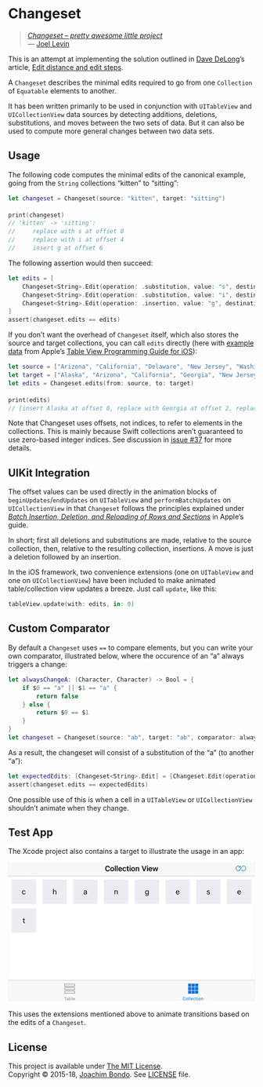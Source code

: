 # Changeset

> _[Changeset – pretty awesome little project](https://twitter.com/joeldev/status/685253183992500225)_  
> — [Joel Levin](https://github.com/joeldev)

This is an attempt at implementing the solution outlined in [Dave DeLong](https://github.com/davedelong)’s article, [Edit distance and edit steps](http://davedelong.tumblr.com/post/134367865668/edit-distance-and-edit-steps).

A `Changeset` describes the minimal edits required to go from one `Collection` of `Equatable` elements to another.

It has been written primarily to be used in conjunction with `UITableView` and `UICollectionView` data sources by detecting additions, deletions, substitutions, and moves between the two sets of data. But it can also be used to compute more general changes between two data sets.

## Usage

The following code computes the minimal edits of the canonical example, going from the `String` collections “kitten” to “sitting”:

```swift
let changeset = Changeset(source: "kitten", target: "sitting")

print(changeset)
// 'kitten' -> 'sitting':
//     replace with s at offset 0
//     replace with i at offset 4
//     insert g at offset 6
```

The following assertion would then succeed:

```swift
let edits = [
    Changeset<String>.Edit(operation: .substitution, value: "s", destination: 0),
    Changeset<String>.Edit(operation: .substitution, value: "i", destination: 4),
    Changeset<String>.Edit(operation: .insertion, value: "g", destination: 6),
]
assert(changeset.edits == edits)
```

If you don’t want the overhead of `Changeset` itself, which also stores the source and target collections, you can call `edits` directly (here with [example data](https://developer.apple.com/library/ios/documentation/UserExperience/Conceptual/TableView_iPhone/ManageInsertDeleteRow/ManageInsertDeleteRow.html#//apple_ref/doc/uid/TP40007451-CH10-SW16) from Apple’s [Table View Programming Guide for iOS](https://developer.apple.com/library/ios/documentation/UserExperience/Conceptual/TableView_iPhone/AboutTableViewsiPhone/AboutTableViewsiPhone.html)):

```swift
let source = ["Arizona", "California", "Delaware", "New Jersey", "Washington"]
let target = ["Alaska", "Arizona", "California", "Georgia", "New Jersey", "Virginia"]
let edits = Changeset.edits(from: source, to: target)

print(edits)
// [insert Alaska at offset 0, replace with Georgia at offset 2, replace with Virginia at offset 4]
```

Note that Changeset uses offsets, not indices, to refer to elements in the collections. This is mainly because Swift collections aren’t guaranteed to use zero-based integer indices. See discussion in [issue #37](https://github.com/osteslag/Changeset/issues/37) for more details.

## UIKit Integration

The offset values can be used directly in the animation blocks of `beginUpdates`/`endUpdates` on `UITableView` and `performBatchUpdates` on `UICollectionView` in that `Changeset` follows the principles explained under [_Batch Insertion, Deletion, and Reloading of Rows and Sections_](https://developer.apple.com/library/ios/documentation/UserExperience/Conceptual/TableView_iPhone/ManageInsertDeleteRow/ManageInsertDeleteRow.html#//apple_ref/doc/uid/TP40007451-CH10-SW9) in Apple’s guide.

In short; first all deletions and substitutions are made, relative to the source collection, then, relative to the resulting collection, insertions. A move is just a deletion followed by an insertion.

In the iOS framework, two convenience extensions (one on `UITableView` and one on `UICollectionView`) have been included to make animated table/collection view updates a breeze. Just call `update`, like this:

```swift
tableView.update(with: edits, in: 0)
```

## Custom Comparator

By default a `Changeset` uses `==` to compare elements, but you can write your own comparator, illustrated below, where the occurence of an “a” always triggers a change:

```swift
let alwaysChangeA: (Character, Character) -> Bool = {
    if $0 == "a" || $1 == "a" {
        return false
    } else {
        return $0 == $1
    }
}
let changeset = Changeset(source: "ab", target: "ab", comparator: alwaysChangeA)
```

As a result, the changeset will consist of a substitution of the “a” (to another “a”):

```swift
let expectedEdits: [Changeset<String>.Edit] = [Changeset.Edit(operation: .substitution, value: "a", destination: 0)]
assert(changeset.edits == expectedEdits)
```

One possible use of this is when a cell in a `UITableView` or `UICollectionView` shouldn’t animate when they change.

## Test App

The Xcode project also contains a target to illustrate the usage in an app:

![Test App](Test%20App/Screen.gif "Test App")

This uses the extensions mentioned above to animate transitions based on the edits of a `Changeset`.

## License

This project is available under [The MIT License](http://opensource.org/licenses/MIT).  
Copyright © 2015-18, [Joachim Bondo](mailto:joachim@bondo.net). See [LICENSE](LICENSE.md) file.

